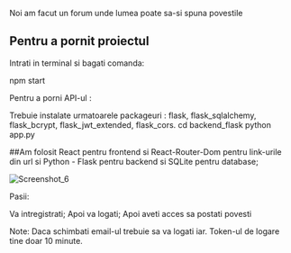Noi am facut un forum unde lumea poate sa-si spuna povestile 

## Pentru a pornit proiectul

Intrati in terminal si bagati comanda:

npm start

Pentru a porni API-ul :

Trebuie instalate urmatoarele packageuri : flask, flask_sqlalchemy, flask_bcrypt, flask_jwt_extended, flask_cors.
cd backend_flask
python app.py

##Am folosit React  pentru frontend si React-Router-Dom pentru link-urile din url si Python - Flask pentru backend si SQLite pentru database;



![Screenshot_6](https://user-images.githubusercontent.com/115479579/211888344-54cf43cc-dfb6-4232-a784-4ce64662d60c.png)


Pasii:

Va intregistrati;
Apoi va logati;
Apoi aveti acces sa postati povesti

Note:
Daca schimbati email-ul trebuie sa va logati iar.
Token-ul de logare tine doar 10 minute.
